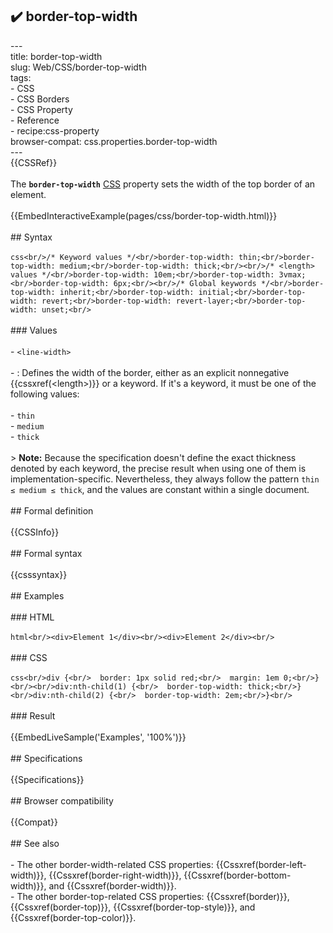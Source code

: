 ## ✔️ border-top-width 
 ---<br/>title: border-top-width<br/>slug: Web/CSS/border-top-width<br/>tags:<br/>  - CSS<br/>  - CSS Borders<br/>  - CSS Property<br/>  - Reference<br/>  - recipe:css-property<br/>browser-compat: css.properties.border-top-width<br/>---<br/>{{CSSRef}}<br/><br/>The **`border-top-width`** [CSS](/en-US/docs/Web/CSS) property sets the width of the top border of an element.<br/><br/>{{EmbedInteractiveExample(pages/css/border-top-width.html)}}<br/><br/>## Syntax<br/><br/>```css<br/>/* Keyword values */<br/>border-top-width: thin;<br/>border-top-width: medium;<br/>border-top-width: thick;<br/><br/>/* <length> values */<br/>border-top-width: 10em;<br/>border-top-width: 3vmax;<br/>border-top-width: 6px;<br/><br/>/* Global keywords */<br/>border-top-width: inherit;<br/>border-top-width: initial;<br/>border-top-width: revert;<br/>border-top-width: revert-layer;<br/>border-top-width: unset;<br/>```<br/><br/>### Values<br/><br/>- `<line-width>`<br/><br/>  - : Defines the width of the border, either as an explicit nonnegative {{cssxref(&lt;length&gt;)}} or a keyword. If it's a keyword, it must be one of the following values:<br/><br/>    - `thin`<br/>    - `medium`<br/>    - `thick`<br/><br/>> **Note:** Because the specification doesn't define the exact thickness denoted by each keyword, the precise result when using one of them is implementation-specific. Nevertheless, they always follow the pattern `thin ≤ medium ≤ thick`, and the values are constant within a single document.<br/><br/>## Formal definition<br/><br/>{{CSSInfo}}<br/><br/>## Formal syntax<br/><br/>{{csssyntax}}<br/><br/>## Examples<br/><br/>### HTML<br/><br/>```html<br/><div>Element 1</div><br/><div>Element 2</div><br/>```<br/><br/>### CSS<br/><br/>```css<br/>div {<br/>  border: 1px solid red;<br/>  margin: 1em 0;<br/>}<br/><br/>div:nth-child(1) {<br/>  border-top-width: thick;<br/>}<br/>div:nth-child(2) {<br/>  border-top-width: 2em;<br/>}<br/>```<br/><br/>### Result<br/><br/>{{EmbedLiveSample('Examples', '100%')}}<br/><br/>## Specifications<br/><br/>{{Specifications}}<br/><br/>## Browser compatibility<br/><br/>{{Compat}}<br/><br/>## See also<br/><br/>- The other border-width-related CSS properties: {{Cssxref(border-left-width)}}, {{Cssxref(border-right-width)}}, {{Cssxref(border-bottom-width)}}, and {{Cssxref(border-width)}}.<br/>- The other border-top-related CSS properties: {{Cssxref(border)}}, {{Cssxref(border-top)}}, {{Cssxref(border-top-style)}}, and {{Cssxref(border-top-color)}}.<br/>